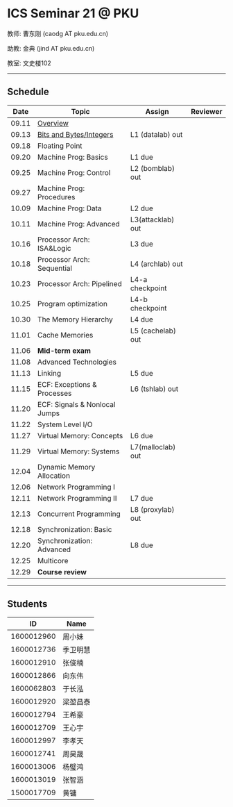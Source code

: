 # ICS Seminar 21 @ PKU

教师: 曹东刚 (caodg AT pku.edu.cn)

助教: 金典 (jind AT pku.edu.cn)

教室: 文史楼102

---

## Schedule

Date  |      Topic    |   Assign   | Reviewer
------|---------------|----------- | ---------
09.11 | [Overview](slides/01-overview.pdf)   |  |
09.13 | [Bits and Bytes/Integers](slides/02-bits-bytes-ints.pdf) | L1 (datalab) out | 
09.18 | Floating Point|   |
09.20 | Machine Prog: Basics | L1 due |
09.25 | Machine Prog: Control | L2 (bomblab) out |
09.27 | Machine Prog: Procedures | |
10.09 | Machine Prog: Data | L2 due |
10.11 | Machine Prog: Advanced | L3(attacklab) out |
10.16 | Processor Arch: ISA&Logic | L3 due |
10.18 | Processor Arch: Sequential | L4 (archlab) out |
10.23 | Processor Arch: Pipelined | L4-a checkpoint |
10.25 | Program optimization | L4-b checkpoint |
10.30 | The Memory Hierarchy | L4 due |
11.01 | Cache Memories | L5 (cachelab) out |
11.06 | **Mid-term exam**  | |
11.08 | Advanced Technologies | |
11.13 | Linking | L5 due |
11.15 | ECF: Exceptions & Processes | L6 (tshlab) out |
11.20 | ECF: Signals & Nonlocal Jumps | |
11.22 | System Level I/O |  |
11.27 | Virtual Memory: Concepts  | L6 due |
11.29 | Virtual Memory: Systems | L7(malloclab) out |
12.04 | Dynamic Memory Allocation |  |
12.06 | Network Programming I | |
12.11 | Network Programming II | L7 due |
12.13 | Concurrent Programming | L8 (proxylab) out |
12.18 | Synchronization: Basic | |
12.20 | Synchronization: Advanced | L8 due |
12.25 | Multicore | |
12.29 | **Course review** | |

---

## Students

 ID	        | Name
------------|--------
1600012960	| 周小妹
1600012736	| 季卫明慧
1600012910	| 张俊楠
1600012866	| 向东伟
1600062803	| 于长泓
1600012920	| 梁堃昌泰
1600012794	| 王希豪
1600012709	| 王心宇
1600012997	| 李孝天
1600012741	| 周昊晟
1600013006	| 杨璧鸿
1600013019	| 张智涵
1500017709	| 黄镛
